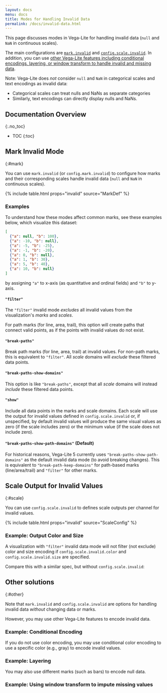 ```yaml
---
layout: docs
menu: docs
title: Modes for Handling Invalid Data
permalink: /docs/invalid-data.html
---
```


This page discusses modes in Vega-Lite for handling invalid data (`null` and `NaN` in continuous scales).

The main configurations are [`mark.invalid`](#mark) and [`config.scale.invalid`](#scale). In addition, you can use [other Vega-Lite features including conditional encodings, layering, or window transform to handle invalid and missing data](#other).

Note: Vega-Lite does _not_ consider `null` and `NaN` in categorical scales and text encodings as invalid data:

- Categorical scales can treat nulls and NaNs as separate categories
- Similarly, text encodings can directly display nulls and NaNs.

<!--prettier-ignore-start-->
## Documentation Overview
{:.no_toc}

- TOC
{:toc}

<!--prettier-ignore-end-->

## Mark Invalid Mode

{:#mark}

You can use `mark.invalid` (or `config.mark.invalid`) to configure how marks and their corresponding scales handle invalid data (`null` and `NaN` in continuous scales).

{% include table.html props="invalid" source="MarkDef" %}

### Examples

To understand how these modes affect common marks, see these examples below, which visualize this dataset:

```json
[
  {"a": null, "b": 100},
  {"a": -10, "b": null},
  {"a": -5, "b": -25},
  {"a": -1, "b": -20},
  {"a": 0, "b": null},
  {"a": 1, "b": 30},
  {"a": 5, "b": 40},
  {"a": 10, "b": null}
]
```

by assigning `"a"` to x-axis (as quantitative and ordinal fields) and `"b"` to y-axis.

<div class="vl-example code-only" data-name="test_invalid_filter"></div>

#### `"filter"`

The `"filter"` invalid mode _excludes_ all invalid values from the visualization's _marks_ and _scales_.

For path marks (for line, area, trail), this option will create paths that connect valid points, as if the points with invalid values do not exist.

<div class="vl-example example-only" data-name="test_invalid_filter"></div>

#### `"break-paths"`

Break path marks (for line, area, trail) at invalid values. For non-path marks, this is equivalent to `"filter"`. All _scale_ domains will _exclude_ these filtered data points.

<div class="vl-example example-only" data-name="test_invalid_break_paths_filter_domains"></div>

#### `"break-paths-show-domains"`

This option is like `"break-paths"`, except that all _scale_ domains will instead _include_ these filtered data points.

<div class="vl-example example-only" data-name="test_invalid_break_paths_show_domains"></div>

#### `"show"`

Include all data points in the marks and scale domains. Each scale will use the output for invalid values defined in `config.scale.invalid` or, if unspecified, by default invalid values will produce the same visual values as zero (if the scale includes zero) or the minimum value (if the scale does not include zero).

<div class="vl-example example-only" data-name="test_invalid_show"></div>

#### `"break-paths-show-path-domains"` (Default)

For historical reasons, Vega-Lite 5 currently uses `"break-paths-show-path-domains"` as the default invalid data mode (to avoid breaking changes). This is equivalent to `"break-path-keep-domains"` for path-based marks (line/area/trail) and `"filter"` for other marks.

<div class="vl-example example-only" data-name="test_invalid_break_paths_and_show_path_domains"></div>

## Scale Output for Invalid Values

{:#scale}

You can use `config.scale.invalid` to defines scale outputs per channel for invalid values.

{% include table.html props="invalid" source="ScaleConfig" %}

### Example: Output Color and Size

A visualization with `"filter"` invalid data mode will not filter (not exclude) color and size encoding if `config.scale.invalid.color` and `config.scale.invalid.size` are specified.

<div class="vl-example" data-name="test_invalid_color_size_config_scale"></div>

Compare this with a similar spec, but without `config.scale.invalid`:

<div class="vl-example" data-name="test_invalid_color_size_mark_filter_only"></div>

## Other solutions

{:#other}

Note that `mark.invalid` and `config.scale.invalid` are options for handling invalid data _without_ changing data or marks.

However, you may use other Vega-Lite features to encode invalid data.

### Example: Conditional Encoding

If you do not use color encoding, you may use conditional color encoding to use a specific color (e.g., gray) to encode invalid values.

<div class="vl-example" data-name="point_invalid_color"></div>

### Example: Layering

You may also use different marks (such as bars) to encode null data.

<div class="vl-example" data-name="layer_null_data"></div>

### Example: Using window transform to impute missing values

<div class="vl-example" data-name="window_impute_null"></div>
